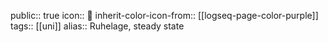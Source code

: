 public:: true
icon:: 🧘
inherit-color-icon-from:: [[logseq-page-color-purple]]
tags:: [[uni]]
alias:: Ruhelage, steady state
